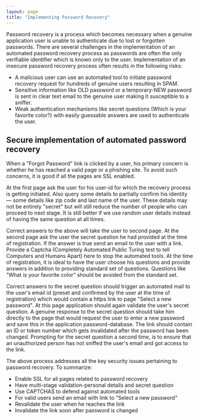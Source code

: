 ```yaml
---
layout: page
title: "Implementing Password Recovery"
---
```

Password recovery is a process which becomes necessary when a genuine application user is unable to authenticate due to lost or forgotten passwords. There are several challenges in the implementation of an automated password recovery process as passwords are often the only verifiable identifier which is known only to the user. Implementation of an insecure password recovery process often results in the following risks:

* A malicious user can use an automated tool to initiate password recovery request for hundreds of genuine users resulting in SPAM.
* Sensitive information like OLD password or a temporary-NEW password is sent in clear text email to the genuine user making it susceptible to a sniffer.
* Weak authentication mechanisms like secret questions (Which is your favorite color?) with easily guessable answers are used to authenticate the user.

## Secure implementation of automated password recovery

When a "Forgot Password" link is clicked by a user, his primary concern is whether he has reached a valid page or a phishing site. To avoid such concerns, it is good if all the pages are SSL enabled.

At the first page ask the user for his user-id for which the recovery process is getting initiated. Also query some details to partially confirm his identity &mdash; some details like zip code and last name of the user. These details may not be entirely "secret" but will still reduce the number of people who can proceed to next stage. It is still better if we use random user details instead of having the same question at all times.

Correct answers to the above will take the user to second page. At the second page ask the user the secret question he had provided at the time of registration. If the answer is true send an email to the user with a link. Provide a Captcha (Completely Automated Public Turing test to tell Computers and Humans Apart) here to stop the automated tools. At the time of registration, it is ideal to have the user choose his questions and provide answers in addition to providing standard set of questions. Questions like "What is your favorite color" should be avoided from the standard set.

Correct answers to the secret question should trigger an automated mail to the user's email id (preset and confirmed by the user at the time of registration) which would contain a https link to page "Select a new password". At this page application should again validate the user's secret question. A genuine response to the secret question should take him directly to the page that would request the user to enter a new password and save this in the application password-database. The link should contain an ID or token number which gets invalidated after the password has been changed. Prompting for the secret question a second time, is to ensure that an unauthorized person has not sniffed the user's email and got access to the link.

The above process addresses all the key security issues pertaining to password recovery. To summarize:

* Enable SSL for all pages related to password recovery
* Have multi-stage validation-personal details and secret question
* Use CAPTCHAS to defend against automated tools
* For valid users send an email with link to "Select a new password"
* Revalidate the user when he reaches the link
* Invalidate the link soon after password is changed
